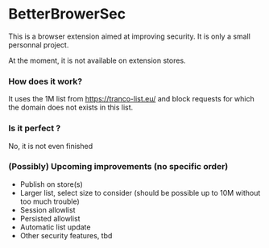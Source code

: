 # BetterBrowerSec

This is a browser extension aimed at improving security. It is only a small personnal project.

At the moment, it is not available on extension stores.

### How does it work?

It uses the 1M list from https://tranco-list.eu/ and block requests for which the domain does not exists in this list.

### Is it perfect ?
No, it is not even finished

### (Possibly) Upcoming improvements (no specific order)
- Publish on store(s)
- Larger list, select size to consider (should be possible up to 10M without too much trouble)
- Session allowlist
- Persisted allowlist
- Automatic list update
- Other security features, tbd
